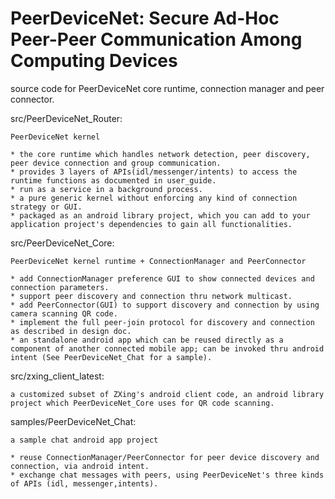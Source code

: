 PeerDeviceNet: Secure Ad-Hoc Peer-Peer Communication Among Computing Devices
============================================================================

source code for PeerDeviceNet core runtime, connection manager and peer connector.


src/PeerDeviceNet_Router:

	PeerDeviceNet kernel

	* the core runtime which handles network detection, peer discovery, peer device connection and group communication.
	* provides 3 layers of APIs(idl/messenger/intents) to access the runtime functions as documented in user_guide.
	* run as a service in a background process.
	* a pure generic kernel without enforcing any kind of connection strategy or GUI.
	* packaged as an android library project, which you can add to your application project's dependencies to gain all functionalities.


src/PeerDeviceNet_Core:

	PeerDeviceNet kernel runtime + ConnectionManager and PeerConnector

	* add ConnectionManager preference GUI to show connected devices and connection parameters.
	* support peer discovery and connection thru network multicast.
	* add PeerConnector(GUI) to support discovery and connection by using camera scanning QR code.
	* implement the full peer-join protocol for discovery and connection as described in design doc.
	* an standalone android app which can be reused directly as a component of another connected mobile app; can be invoked thru android intent (See PeerDeviceNet_Chat for a sample).


src/zxing_client_latest:

	a customized subset of ZXing's android client code, an android library project which PeerDeviceNet_Core uses for QR code scanning.


samples/PeerDeviceNet_Chat:

	a sample chat android app project

	* reuse ConnectionManager/PeerConnector for peer device discovery and connection, via android intent.
	* exchange chat messages with peers, using PeerDeviceNet's three kinds of APIs (idl, messenger,intents).
 

